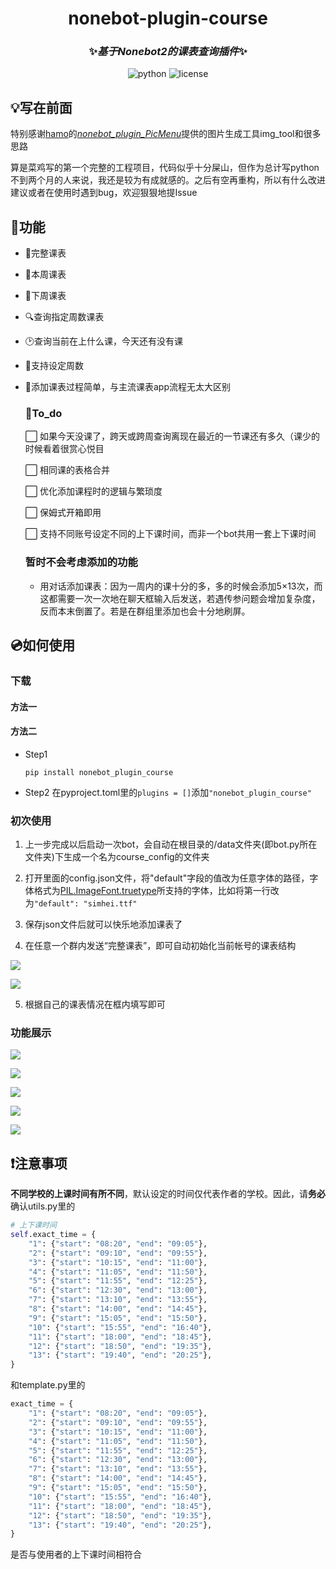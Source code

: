 <div align="center">

# nonebot-plugin-course
### ✨*基于Nonebot2的课表查询插件*✨
</div>
<div align="center">
<img src="https://img.shields.io/badge/python-3.8.10-green" alt="python"> <img src="https://img.shields.io/badge/license-MIT-blue" alt="license">
</div>

## 💡写在前面

特别感谢[hamo](https://github.com/hamo-reid)的[*nonebot_plugin_PicMenu*](https://github.com/hamo-reid/nonebot_plugin_PicMenu)提供的图片生成工具img_tool和很多思路

算是菜鸡写的第一个完整的工程项目，代码似乎十分屎山，但作为总计写python不到两个月的人来说，我还是较为有成就感的。之后有空再重构，所以有什么改进建议或者在使用时遇到bug，欢迎狠狠地提Issue

## 🔔功能
 
* 📖完整课表
* 📙本周课表
* 🧾下周课表
* 🔍查询指定周数课表
* 🕑查询当前在上什么课，今天还有没有课
* 📆支持设定周数
* 📌添加课表过程简单，与主流课表app流程无太大区别

    ### 🎯To_do

    ⬜︎ 如果今天没课了，跨天或跨周查询离现在最近的一节课还有多久（课少的时候看着很赏心悦目

    ⬜︎ 相同课的表格合并

    ⬜︎ 优化添加课程时的逻辑与繁琐度

    ⬜︎ 保姆式开箱即用

    ⬜︎ 支持不同账号设定不同的上下课时间，而非一个bot共用一套上下课时间
    <!-- ☑︎ -->

    ### 暂时不会考虑添加的功能
    - 用对话添加课表：因为一周内的课十分的多，多的时候会添加5×13次，而这都需要一次一次地在聊天框输入后发送，若遇传参问题会增加复杂度，反而本末倒置了。若是在群组里添加也会十分地刷屏。

## 💿如何使用
### 下载
#### 方法一


#### 方法二
- Step1
    ```
    pip install nonebot_plugin_course
    ```
- Step2
  在pyproject.toml里的`plugins = []`添加`"nonebot_plugin_course"`

### 初次使用
1. 上一步完成以后启动一次bot，会自动在根目录的/data文件夹(即bot.py所在文件夹)下生成一个名为course_config的文件夹
   
2. 打开里面的config.json文件，将"default"字段的值改为任意字体的路径，字体格式为[PIL.ImageFont.truetype](https://pillow.readthedocs.io/en/stable/reference/ImageFont.html?highlight=truetype#PIL.ImageFont.truetype)所支持的字体，比如将第一行改为`"default": "simhei.ttf"`

3. 保存json文件后就可以快乐地添加课表了

4. 在任意一个群内发送“完整课表”，即可自动初始化当前帐号的课表结构

![](https://github.com/InariInDream/nonebot_plugin_course/blob/main/resources/2022-08-22-23-33-19.png)

![](https://github.com/InariInDream/nonebot_plugin_course/blob/main/resources/2022-08-22-23-11-43.png)

5. 根据自己的课表情况在框内填写即可

### 功能展示
![](https://github.com/InariInDream/nonebot_plugin_course/blob/main/resources/2022-08-22-23-19-00.png)

![](https://github.com/InariInDream/nonebot_plugin_course/blob/main/resources/2022-08-22-23-20-19.png)

![](https://github.com/InariInDream/nonebot_plugin_course/blob/main/resources/2022-08-22-23-22-17.png)

![](https://github.com/InariInDream/nonebot_plugin_course/blob/main/resources/2022-08-22-23-22-56.png)

![](https://github.com/InariInDream/nonebot_plugin_course/blob/main/resources/2022-08-22-23-23-40.png)

## ❗注意事项

**不同学校的上课时间有所不同**，默认设定的时间仅代表作者的学校。因此，请**务必**确认utils.py里的
```py
# 上下课时间
self.exact_time = {
    "1": {"start": "08:20", "end": "09:05"},
    "2": {"start": "09:10", "end": "09:55"},
    "3": {"start": "10:15", "end": "11:00"},
    "4": {"start": "11:05", "end": "11:50"},
    "5": {"start": "11:55", "end": "12:25"},
    "6": {"start": "12:30", "end": "13:00"},
    "7": {"start": "13:10", "end": "13:55"},
    "8": {"start": "14:00", "end": "14:45"},
    "9": {"start": "15:05", "end": "15:50"},
    "10": {"start": "15:55", "end": "16:40"},
    "11": {"start": "18:00", "end": "18:45"},
    "12": {"start": "18:50", "end": "19:35"},
    "13": {"start": "19:40", "end": "20:25"},
}
```
和template.py里的
```py
exact_time = {
    "1": {"start": "08:20", "end": "09:05"},
    "2": {"start": "09:10", "end": "09:55"},
    "3": {"start": "10:15", "end": "11:00"},
    "4": {"start": "11:05", "end": "11:50"},
    "5": {"start": "11:55", "end": "12:25"},
    "6": {"start": "12:30", "end": "13:00"},
    "7": {"start": "13:10", "end": "13:55"},
    "8": {"start": "14:00", "end": "14:45"},
    "9": {"start": "15:05", "end": "15:50"},
    "10": {"start": "15:55", "end": "16:40"},
    "11": {"start": "18:00", "end": "18:45"},
    "12": {"start": "18:50", "end": "19:35"},
    "13": {"start": "19:40", "end": "20:25"},
}
```
是否与使用者的上下课时间相符合

